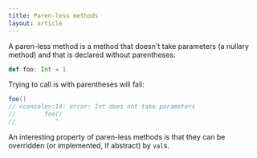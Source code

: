 ```yaml
---
title: Paren-less methods
layout: article
---
```


A paren-less method is a method that doesn't take parameters (a nullary method) and that is declared without parentheses:

```scala
def foo: Int = 1
```

Trying to call is with parentheses will fail:

```scala
foo()
// <console>:14: error: Int does not take parameters
//        foo()
//           ^
```

An interesting property of paren-less methods is that they can be overridden (or implemented, if abstract) by `val`s.
